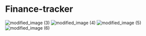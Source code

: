 ﻿# Finance-tracker
![modified_image (3)](https://github.com/user-attachments/assets/7c93794b-88eb-48f8-86f7-2ab92b13a456)
![modified_image (4)](https://github.com/user-attachments/assets/6aa9445b-dd1b-4b75-a617-e85e2e881de5)
![modified_image (5)](https://github.com/user-attachments/assets/a3d0ac31-0852-4bbe-a4a7-43922dd58c2e)
![modified_image (6)](https://github.com/user-attachments/assets/d3743c01-1069-44bc-aeb0-b6ba95979bf4)



